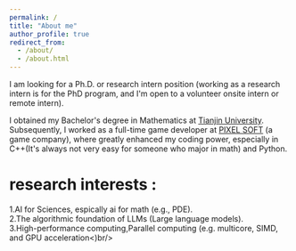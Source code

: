 ```yaml
---
permalink: /
title: "About me"
author_profile: true
redirect_from: 
  - /about/
  - /about.html
---
```


I am looking for a Ph.D. or research intern position (working as a research intern is for the PhD program, and I'm open to a volunteer onsite intern or remote intern).

I obtained my Bachelor's degree in Mathematics at [Tianjin University](https://www.tju.edu.cn/). Subsequently, I worked as a full-time game developer at [PIXEL SOFT](https://www.pixelgame.net/pixelsoft/english/) (a game company), where greatly enhanced my coding power, especially in C++(It's always not very easy for someone who major in math) and Python.

research interests :
======
1.AI for Sciences, espically ai for math (e.g., PDE).<br/>
2.The algorithmic foundation of LLMs (Large language models).<br/>
3.High-performance computing,Parallel computing (e.g. multicore, SIMD, and GPU acceleration<)br/>



